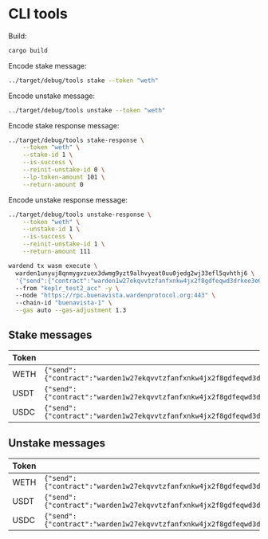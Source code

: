 # CLI tools

Build:

```bash
cargo build
```

Encode stake message:

```bash
../target/debug/tools stake --token "weth"
```

Encode unstake message:

```bash
../target/debug/tools unstake --token "weth"
```

Encode stake response message:

```bash
../target/debug/tools stake-response \
    --token "weth" \
    --stake-id 1 \
    --is-success \
    --reinit-unstake-id 0 \
    --lp-token-amount 101 \
    --return-amount 0
```

Encode unstake response message:

```bash
../target/debug/tools unstake-response \
    --token "weth" \
    --unstake-id 1 \
    --is-success \
    --reinit-unstake-id 1 \
    --return-amount 111
```

```bash
wardend tx wasm execute \  
  warden1unyuj8qnmygvzuex3dwmg9yzt9alhvyeat0uu0jedg2wj33efl5qvhthj6 \  
  '{"send":{"contract":"warden1w27ekqvvtzfanfxnkw4jx2f8gdfeqwd3drkee3e64xat6phwjg0say3p32","amount":"111","msg":"eyJoYW5kbGVfcmVzcG9uc2UiOnsiZGVwb3NpdF90b2tlbl9kZW5vbSI6ImRlbW9fd2V0aCIsInNvdXJjZV9jaGFpbiI6IkV0aGVyZXVtIiwic291cmNlX2FkZHJlc3MiOiIweDRERjY2QkNBOTYzMTlDNkEwMzNjZmQ4NmMzOEJDRGI5QjNjMTFhNzIiLCJwYXlsb2FkIjoiQVFBQUFBQUFBQUFBQVFBQUFBQUFBQUFCIn19"}}' \  
  --from "keplr_test2_acc" -y \  
  --node "https://rpc.buenavista.wardenprotocol.org:443" \  
  --chain-id "buenavista-1" \
  --gas auto --gas-adjustment 1.3
```

## Stake messages

| Token | Message                                                                                                                                                                           |
|-------|-----------------------------------------------------------------------------------------------------------------------------------------------------------------------------------|
| WETH  | `{"send":{"contract":"warden1w27ekqvvtzfanfxnkw4jx2f8gdfeqwd3drkee3e64xat6phwjg0say3p32","amount":"12345","msg":"eyJzdGFrZSI6eyJkZXBvc2l0X3Rva2VuX2Rlbm9tIjoiZGVtb193ZXRoIn19"}}` |
| USDT  | `{"send":{"contract":"warden1w27ekqvvtzfanfxnkw4jx2f8gdfeqwd3drkee3e64xat6phwjg0say3p32","amount":"12345","msg":"eyJzdGFrZSI6eyJkZXBvc2l0X3Rva2VuX2Rlbm9tIjoiZGVtb191c2R0In19"}}` |
| USDC  | `{"send":{"contract":"warden1w27ekqvvtzfanfxnkw4jx2f8gdfeqwd3drkee3e64xat6phwjg0say3p32","amount":"12345","msg":"eyJzdGFrZSI6eyJkZXBvc2l0X3Rva2VuX2Rlbm9tIjoiZGVtb191c2RjIn19"}}` |

## Unstake messages

| Token | Message                                                                                                                                                                             |
|-------|-------------------------------------------------------------------------------------------------------------------------------------------------------------------------------------|
| WETH  | `{"send":{"contract":"warden1w27ekqvvtzfanfxnkw4jx2f8gdfeqwd3drkee3e64xat6phwjg0say3p32","amount":"123","msg":"eyJ1bnN0YWtlIjp7ImRlcG9zaXRfdG9rZW5fZGVub20iOiJkZW1vX3dldGgifX0="}}` |
| USDT  | `{"send":{"contract":"warden1w27ekqvvtzfanfxnkw4jx2f8gdfeqwd3drkee3e64xat6phwjg0say3p32","amount":"123","msg":"eyJ1bnN0YWtlIjp7ImRlcG9zaXRfdG9rZW5fZGVub20iOiJkZW1vX3VzZHQifX0="}}` |
| USDC  | `{"send":{"contract":"warden1w27ekqvvtzfanfxnkw4jx2f8gdfeqwd3drkee3e64xat6phwjg0say3p32","amount":"123","msg":"eyJ1bnN0YWtlIjp7ImRlcG9zaXRfdG9rZW5fZGVub20iOiJkZW1vX3VzZGMifX0="}}` |